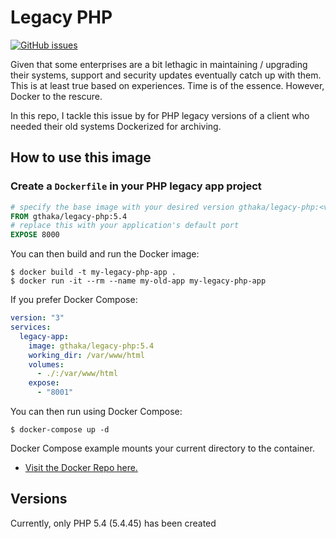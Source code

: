 # Legacy PHP

[![GitHub issues](https://img.shields.io/github/issues/gthaka/docker-legacy-php.svg "GitHub issues")](https://github.com/gthaka/docker-legacy-php)

Given that some enterprises are a bit lethagic in maintaining / upgrading their systems, support and security updates eventually catch up with them. This is at least true based on experiences. Time is of the essence.
However, Docker to the rescure.

In this repo, I tackle this issue by for PHP legacy versions of a client who needed their old systems Dockerized for archiving.

## How to use this image

### Create a `Dockerfile` in your PHP legacy app project

```dockerfile
# specify the base image with your desired version gthaka/legacy-php:<version>
FROM gthaka/legacy-php:5.4
# replace this with your application's default port
EXPOSE 8000
```

You can then build and run the Docker image:

```console
$ docker build -t my-legacy-php-app .
$ docker run -it --rm --name my-old-app my-legacy-php-app
```

If you prefer Docker Compose:

```yml
version: "3"
services:
  legacy-app:
    image: gthaka/legacy-php:5.4
    working_dir: /var/www/html
    volumes:
      - ./:/var/www/html
    expose:
      - "8001"
```

You can then run using Docker Compose:

```console
$ docker-compose up -d
```

Docker Compose example mounts your current directory to the container.

- [Visit the Docker Repo here.](https://hub.docker.com/r/gthaka/legacy-php)

## Versions
Currently, only PHP 5.4 (5.4.45) has been created
